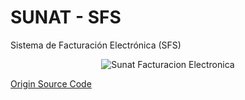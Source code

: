 # SUNAT - SFS
Sistema de Facturación Electrónica (SFS)

<p align="center">
  <img alt="Sunat Facturacion Electronica" src="http://www.sunat.gob.pe/p/imagenes/icons/favicon.ico">
</p>

[Origin Source Code](http://contenido.app.sunat.gob.pe/FacturadorSunat_21OCT2016.zip)
